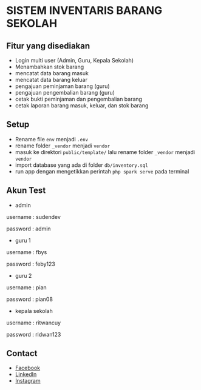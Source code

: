 # SISTEM INVENTARIS BARANG SEKOLAH

## Fitur yang disediakan

- Login multi user (Admin, Guru, Kepala Sekolah)
- Menambahkan stok barang
- mencatat data barang masuk
- mencatat data barang keluar
- pengajuan peminjaman barang (guru)
- pengajuan pengembalian barang (guru)
- cetak bukti peminjaman dan pengembalian barang
- cetak laporan barang masuk, keluar, dan stok barang

## Setup

- Rename file `env` menjadi `.env`
- rename folder `_vendor` menjadi `vendor`
- masuk ke direktori `public/template/` lalu rename folder `_vendor` menjadi `vendor`
- import database yang ada di folder `db/inventory.sql`
- run app dengan mengetikkan perintah `php spark serve` pada terminal

## Akun Test

- admin

username : sudendev

password : admin

- guru 1

username : fbys

password : feby123

- guru 2

username : pian

password : pian08

- kepala sekolah

username : ritwancuy

password : ridwan123

## Contact

- [Facebook](https://web.facebook.com/fahrul.adib/)
- [LinkedIn](https://www.linkedin.com/in/fahrul-adib-560937245/)
- [Instagram](https://www.instagram.com/fahruladib9/)
